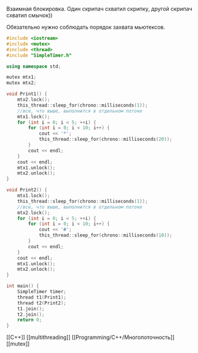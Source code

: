Взаимная блокировка.
Один скрипач схватил скрипку, другой скрипач схватил смычок))

Обязательно нужно соблюдать порядок захвата мьютексов.
```c++
#include <iostream>
#include <mutex>
#include <thread>
#include "SimpleTimer.h"

using namespace std;

mutex mtx1;
mutex mtx2;

void Print1() {
	mtx2.lock();
	this_thread::sleep_for(chrono::milliseconds(1));
	//все, что выше, выполнится в отдельном потоке
	mtx1.lock();
	for (int i = 0; i < 5; ++i) {
		for (int i = 0; i < 10; i++) {
			cout << '*';
			this_thread::sleep_for(chrono::milliseconds(20));
		}
		cout << endl;
	}
	cout << endl;
	mtx1.unlock();
	mtx2.unlock();
}

void Print2() {
	mtx1.lock();
	this_thread::sleep_for(chrono::milliseconds(1));
	//все, что выше, выполнится в отдельном потоке
	mtx2.lock();
	for (int i = 0; i < 5; ++i) {
		for (int i = 0; i < 10; i++) {
			cout << '#';
			this_thread::sleep_for(chrono::milliseconds(10));
		}
		cout << endl;
	}
	cout << endl;
	mtx1.unlock();
	mtx2.unlock();
}

int main() {
	SimpleTimer timer;
	thread t1(Print1);
	thread t2(Print2);
	t1.join();
	t2.join();
	return 0;
}
```


[[C++]] [[multithreading]] [[Programming/C++/Многопоточность]] [[mutex]] 